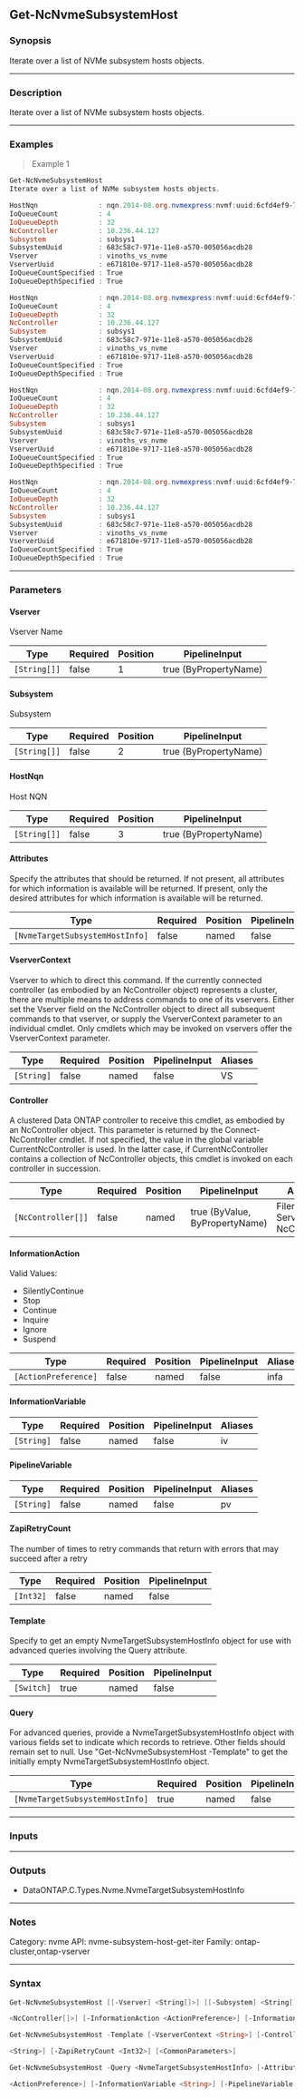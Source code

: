Get-NcNvmeSubsystemHost
-----------------------

### Synopsis
Iterate over a list of NVMe subsystem hosts objects.

---

### Description

Iterate over a list of NVMe subsystem hosts objects.

---

### Examples
> Example 1

```PowerShell
Get-NcNvmeSubsystemHost
Iterate over a list of NVMe subsystem hosts objects.

HostNqn               : nqn.2014-08.org.nvmexpress:nvmf:uuid:6cfd4ef9-72f0-4ed1-9e96-45557d28462aaf
IoQueueCount          : 4
IoQueueDepth          : 32
NcController          : 10.236.44.127
Subsystem             : subsys1
SubsystemUuid         : 683c58c7-971e-11e8-a570-005056acdb28
Vserver               : vinoths_vs_nvme
VserverUuid           : e671810e-9717-11e8-a570-005056acdb28
IoQueueCountSpecified : True
IoQueueDepthSpecified : True

HostNqn               : nqn.2014-08.org.nvmexpress:nvmf:uuid:6cfd4ef9-72f0-4ed1-9e96-45557d28462f
IoQueueCount          : 4
IoQueueDepth          : 32
NcController          : 10.236.44.127
Subsystem             : subsys1
SubsystemUuid         : 683c58c7-971e-11e8-a570-005056acdb28
Vserver               : vinoths_vs_nvme
VserverUuid           : e671810e-9717-11e8-a570-005056acdb28
IoQueueCountSpecified : True
IoQueueDepthSpecified : True

HostNqn               : nqn.2014-08.org.nvmexpress:nvmf:uuid:6cfd4ef9-72f0-4ed1-9e96-45557d28462ff
IoQueueCount          : 4
IoQueueDepth          : 32
NcController          : 10.236.44.127
Subsystem             : subsys1
SubsystemUuid         : 683c58c7-971e-11e8-a570-005056acdb28
Vserver               : vinoths_vs_nvme
VserverUuid           : e671810e-9717-11e8-a570-005056acdb28
IoQueueCountSpecified : True
IoQueueDepthSpecified : True

HostNqn               : nqn.2014-08.org.nvmexpress:nvmf:uuid:6cfd4ef9-72f0-4ed1-9e96-45557d28462fft
IoQueueCount          : 4
IoQueueDepth          : 32
NcController          : 10.236.44.127
Subsystem             : subsys1
SubsystemUuid         : 683c58c7-971e-11e8-a570-005056acdb28
Vserver               : vinoths_vs_nvme
VserverUuid           : e671810e-9717-11e8-a570-005056acdb28
IoQueueCountSpecified : True
IoQueueDepthSpecified : True

```

---

### Parameters
#### **Vserver**
Vserver Name

|Type        |Required|Position|PipelineInput        |
|------------|--------|--------|---------------------|
|`[String[]]`|false   |1       |true (ByPropertyName)|

#### **Subsystem**
Subsystem

|Type        |Required|Position|PipelineInput        |
|------------|--------|--------|---------------------|
|`[String[]]`|false   |2       |true (ByPropertyName)|

#### **HostNqn**
Host NQN

|Type        |Required|Position|PipelineInput        |
|------------|--------|--------|---------------------|
|`[String[]]`|false   |3       |true (ByPropertyName)|

#### **Attributes**
Specify the attributes that should be returned.
If not present, all attributes for which information is available will be returned.
If present, only the desired attributes for which information is available will be returned.

|Type                           |Required|Position|PipelineInput|
|-------------------------------|--------|--------|-------------|
|`[NvmeTargetSubsystemHostInfo]`|false   |named   |false        |

#### **VserverContext**
Vserver to which to direct this command.  If the currently connected controller (as embodied by an NcController object) represents a cluster, there are multiple means to address commands to one of its vservers.  Either set the Vserver field on the NcController object to direct all subsequent commands to that vserver, or supply the VserverContext parameter to an individual cmdlet.  Only cmdlets which may be invoked on vservers offer the VserverContext parameter.

|Type      |Required|Position|PipelineInput|Aliases|
|----------|--------|--------|-------------|-------|
|`[String]`|false   |named   |false        |VS     |

#### **Controller**
A clustered Data ONTAP controller to receive this cmdlet, as embodied by an NcController object. This parameter is returned by the Connect-NcController cmdlet.  If not specified, the value in the global variable CurrentNcController is used. In the latter case, if CurrentNcController contains a collection of NcController objects, this cmdlet is invoked on each controller in succession.

|Type              |Required|Position|PipelineInput                 |Aliases                          |
|------------------|--------|--------|------------------------------|---------------------------------|
|`[NcController[]]`|false   |named   |true (ByValue, ByPropertyName)|Filer<br/>Server<br/>NcController|

#### **InformationAction**

Valid Values:

* SilentlyContinue
* Stop
* Continue
* Inquire
* Ignore
* Suspend

|Type                |Required|Position|PipelineInput|Aliases|
|--------------------|--------|--------|-------------|-------|
|`[ActionPreference]`|false   |named   |false        |infa   |

#### **InformationVariable**

|Type      |Required|Position|PipelineInput|Aliases|
|----------|--------|--------|-------------|-------|
|`[String]`|false   |named   |false        |iv     |

#### **PipelineVariable**

|Type      |Required|Position|PipelineInput|Aliases|
|----------|--------|--------|-------------|-------|
|`[String]`|false   |named   |false        |pv     |

#### **ZapiRetryCount**
The number of times to retry commands that return with errors that may succeed after a retry

|Type     |Required|Position|PipelineInput|
|---------|--------|--------|-------------|
|`[Int32]`|false   |named   |false        |

#### **Template**
Specify to get an empty NvmeTargetSubsystemHostInfo object for use with advanced queries involving the Query attribute.

|Type      |Required|Position|PipelineInput|
|----------|--------|--------|-------------|
|`[Switch]`|true    |named   |false        |

#### **Query**
For advanced queries, provide a NvmeTargetSubsystemHostInfo object with various fields set to indicate which records to retrieve.  Other fields should remain set to null.  Use "Get-NcNvmeSubsystemHost -Template" to get the initially empty NvmeTargetSubsystemHostInfo object.

|Type                           |Required|Position|PipelineInput|
|-------------------------------|--------|--------|-------------|
|`[NvmeTargetSubsystemHostInfo]`|true    |named   |false        |

---

### Inputs

---

### Outputs
* DataONTAP.C.Types.Nvme.NvmeTargetSubsystemHostInfo

---

### Notes
Category: nvme
API: nvme-subsystem-host-get-iter
Family: ontap-cluster,ontap-vserver

---

### Syntax
```PowerShell
Get-NcNvmeSubsystemHost [[-Vserver] <String[]>] [[-Subsystem] <String[]>] [[-HostNqn] <String[]>] [-Attributes <NvmeTargetSubsystemHostInfo>] [-VserverContext <String>] [-Controller 
```
```PowerShell
<NcController[]>] [-InformationAction <ActionPreference>] [-InformationVariable <String>] [-PipelineVariable <String>] [-ZapiRetryCount <Int32>] [<CommonParameters>]
```
```PowerShell
Get-NcNvmeSubsystemHost -Template [-VserverContext <String>] [-Controller <NcController[]>] [-InformationAction <ActionPreference>] [-InformationVariable <String>] [-PipelineVariable 
```
```PowerShell
<String>] [-ZapiRetryCount <Int32>] [<CommonParameters>]
```
```PowerShell
Get-NcNvmeSubsystemHost -Query <NvmeTargetSubsystemHostInfo> [-Attributes <NvmeTargetSubsystemHostInfo>] [-VserverContext <String>] [-Controller <NcController[]>] [-InformationAction 
```
```PowerShell
<ActionPreference>] [-InformationVariable <String>] [-PipelineVariable <String>] [-ZapiRetryCount <Int32>] [<CommonParameters>]
```
